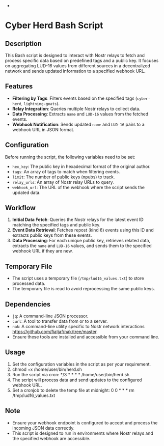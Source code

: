 -
# Cyber Herd Bash Script

## Description

This Bash script is designed to interact with Nostr relays to fetch and process specific data based on predefined tags and a public key. It focuses on aggregating LUD-16 values from different sources in a decentralized network and sends updated information to a specified webhook URL.

## Features

- **Filtering by Tags**: Filters events based on the specified tags (`cyber-herd`, `lightning-goats`).
- **Relay Integration**: Queries multiple Nostr relays to collect data.
- **Data Processing**: Extracts `name` and `LUD-16` values from the fetched events.
- **Webhook Notification**: Sends updated `name` and `LUD-16` pairs to a webhook URL in JSON format.

## Configuration

Before running the script, the following variables need to be set:

- `hex_key`: The public key in hexadecimal format of the original author.
- `tags`: An array of tags to match when filtering events.
- `limit`: The number of public keys (npubs) to track.
- `relay_urls`: An array of Nostr relay URLs to query.
- `webhook_url`: The URL of the webhook where the script sends the updated data.

## Workflow

1. **Initial Data Fetch**: Queries the Nostr relays for the latest event ID matching the specified tags and public key.
2. **Event Data Retrieval**: Fetches repost (kind 6) events using this ID and extracts public keys from these events.
3. **Data Processing**: For each unique public key, retrieves related data, extracts the `name` and `LUD-16` values, and sends them to the specified webhook URL if they are new.

## Temporary File

- The script uses a temporary file (`/tmp/lud16_values.txt`) to store processed data.
- The temporary file is read to avoid reprocessing the same public keys.

## Dependencies

- `jq`: A command-line JSON processor.
- `curl`: A tool to transfer data from or to a server.
- `nak`: A command-line utility specific to Nostr network interactions https://github.com/fiatjaf/nak/tree/master.
- Ensure these tools are installed and accessible from your command line.

## Usage

1. Set the configuration variables in the script as per your requirement.
2. chmod +x /home/user/bin/herd.sh
3. Run the script via cron: */3 * * * * /home/user/bin/herd.sh.
4. The script will process data and send updates to the configured webhook URL.
5. Set a cronjob to delete the temp file at midnight: 0 0 * * * rm /tmp/lud16_values.txt

## Note

- Ensure your webhook endpoint is configured to accept and process the incoming JSON data correctly.
- This script is designed to run in environments where Nostr relays and the specified webhook are accessible.
